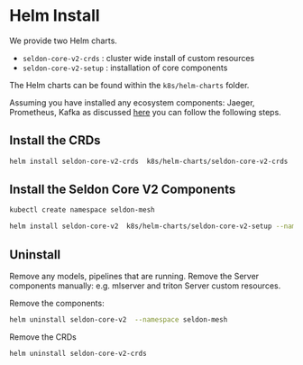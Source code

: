 # Helm Install

We provide two Helm charts.

 * `seldon-core-v2-crds` : cluster wide install of custom resources
 * `seldon-core-v2-setup` : installation of core components

The Helm charts can be found within the `k8s/helm-charts` folder.

Assuming you have installed any ecosystem components: Jaeger, Prometheus, Kafka as discussed [here](./index.md) you can follow the
following steps.

## Install the CRDs

```bash
helm install seldon-core-v2-crds  k8s/helm-charts/seldon-core-v2-crds
```

## Install the Seldon Core V2 Components

```bash
kubectl create namespace seldon-mesh
```

```bash
helm install seldon-core-v2  k8s/helm-charts/seldon-core-v2-setup --namespace seldon-mesh
```

## Uninstall

Remove any models, pipelines that are running. Remove the Server components manually: e.g. mlserver and triton Server custom resources.

Remove the components:

```bash
helm uninstall seldon-core-v2  --namespace seldon-mesh
```

Remove the CRDs

```bash
helm uninstall seldon-core-v2-crds
```